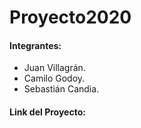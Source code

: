 # Proyecto2020


#### Integrantes:
- Juan Villagrán.
- Camilo Godoy.
- Sebastián Candia.

#### Link del Proyecto:

